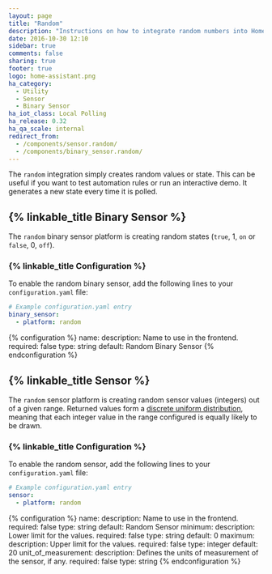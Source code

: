 ```yaml
---
layout: page
title: "Random"
description: "Instructions on how to integrate random numbers into Home Assistant."
date: 2016-10-30 12:10
sidebar: true
comments: false
sharing: true
footer: true
logo: home-assistant.png
ha_category:
  - Utility
  - Sensor
  - Binary Sensor
ha_iot_class: Local Polling
ha_release: 0.32
ha_qa_scale: internal
redirect_from:
  - /components/sensor.random/
  - /components/binary_sensor.random/
---
```


The `random` integration simply creates random values or state. This can be useful if you want to test automation rules or run an interactive demo. It generates a new state every time it is polled.

## {% linkable_title Binary Sensor %}

The `random` binary sensor platform is creating random states (`true`, 1, `on` or `false`, 0, `off`).

### {% linkable_title Configuration %}

To enable the random binary sensor, add the following lines to your `configuration.yaml` file:

```yaml
# Example configuration.yaml entry
binary_sensor:
  - platform: random
```

{% configuration %}
name:
  description: Name to use in the frontend.
  required: false
  type: string
  default: Random Binary Sensor
{% endconfiguration %}

## {% linkable_title Sensor %}

The `random` sensor platform is creating random sensor values (integers) out of a given range. Returned values form a [discrete uniform distribution](https://en.wikipedia.org/wiki/Discrete_uniform_distribution), meaning that each integer value in the range configured is equally likely to be drawn.

### {% linkable_title Configuration %}

To enable the random sensor, add the following lines to your `configuration.yaml` file:

```yaml
# Example configuration.yaml entry
sensor:
  - platform: random
```

{% configuration %}
name:
  description: Name to use in the frontend.
  required: false
  type: string
  default: Random Sensor
minimum:
  description: Lower limit for the values.
  required: false
  type: string
  default: 0
maximum:
  description: Upper limit for the values.
  required: false
  type: integer
  default: 20
unit_of_measurement:
  description: Defines the units of measurement of the sensor, if any.
  required: false
  type: string
{% endconfiguration %}
